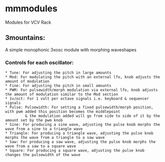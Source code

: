 # mmmodules
Modules for VCV Rack

## 3mountains:
  A simple monophonic 3xosc module with morphing waveshapes
  
  ### Controls for each oscillator:
    * Tune: For adjusting the pitch in large amounts
    * Mod: For modulating the pitch with an external lfo, knob adjusts the amount of modulation
    * Fine: For adjusting the pitch in small amounts
    * PWM: For pulsewidth/morph modulation via external lfo, knob adjusts the amount of modulation similar to the Mod section
    * 1v/oct: For 1 volt per octave signals i.e. keyboard & sequencer signals
    * Pulse: Pulsewidth: For setting a fixed pulsewidth/morph position, with pwm added this position becomes the middlepoint
             & the modulation added will go from side to side of it by the amount set by the pwm knob
    * Sine: For producing a sine wave, adjusting the pulse knob morphs the wave from a sine to a triangle wave
    * Triangle: For producing a triangle wave, adjusting the pulse knob morphs the wave from a triangle to a saw wave
    * Saw: For producing a saw wave, adjusting the pulse knob morphs the wave from a saw to a square wave
    * Square: For producing a square wave, adjusting the pulse knob changes the pulsewidth of the wave
  
